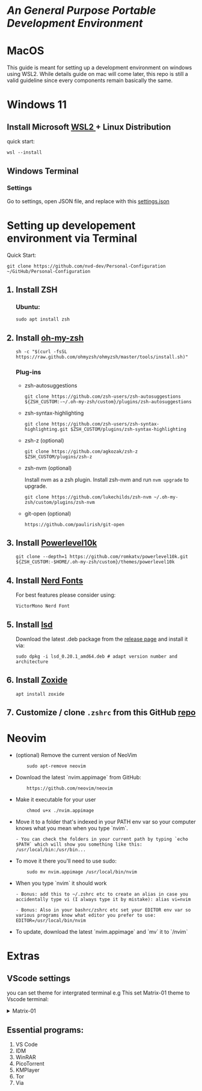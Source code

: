 # ***An General Purpose Portable Development Environment***

# MacOS

This guide is meant for setting up a development environment on windows using WSL2. While details guide on mac will come later, this repo is still a valid guideline since every components remain basically the same.

# Windows 11

## Install Microsoft [ WSL2 ](https://docs.microsoft.com/en-us/windows/wsl/install) + Linux Distribution

quick start:

    wsl --install

## Windows Terminal
### Settings

Go to settings, open JSON file, and replace with this [ settings.json ](https://github.com/nvd-dev/Personal-Configuration/blob/master/settings.json)


# Setting up developement environment via Terminal

Quick Start:

    git clone https://github.com/nvd-dev/Personal-Configuration ~/GitHub/Personal-Configuration

<ol>

## <li>Install ZSH</li>

### Ubuntu:

    sudo apt install zsh

## <li>Install [ oh-my-zsh ](https://ohmyz.sh/#install)</li>

    sh -c "$(curl -fsSL https://raw.github.com/ohmyzsh/ohmyzsh/master/tools/install.sh)"

### Plug-ins
<ul>

<li> zsh-autosuggestions </li>

    git clone https://github.com/zsh-users/zsh-autosuggestions ${ZSH_CUSTOM:-~/.oh-my-zsh/custom}/plugins/zsh-autosuggestions

<li> zsh-syntax-highlighting </li>

    git clone https://github.com/zsh-users/zsh-syntax-highlighting.git $ZSH_CUSTOM/plugins/zsh-syntax-highlighting

<li> zsh-z (optional) </li>

    git clone https://github.com/agkozak/zsh-z $ZSH_CUSTOM/plugins/zsh-z

<li> zsh-nvm (optional) </li>

Install nvm as a zsh plugin. Install zsh-nvm and run `nvm upgrade` to upgrade.
        
    git clone https://github.com/lukechilds/zsh-nvm ~/.oh-my-zsh/custom/plugins/zsh-nvm

<li> git-open (optional) </li>

    https://github.com/paulirish/git-open
        
</ul>

## <li>Install [ Powerlevel10k ](https://github.com/romkatv/powerlevel10k)</li>

    git clone --depth=1 https://github.com/romkatv/powerlevel10k.git ${ZSH_CUSTOM:-$HOME/.oh-my-zsh/custom}/themes/powerlevel10k

## <li>Install [ Nerd Fonts ](https://www.nerdfonts.com/)</li>

For best features please consider using:

    VictorMono Nerd Font

## <li>Install [ lsd ](https://github.com/Peltoche/lsd)</li>

Download the latest .deb package from the [release page](https://github.com/Peltoche/lsd/releases) and install it via:

    sudo dpkg -i lsd_0.20.1_amd64.deb # adapt version number and architecture

## <li>Install [ Zoxide ](https://github.com/ajeetdsouza/zoxide)</li>

    apt install zoxide

## <li>Customize / clone `.zshrc` from this GitHub [ repo ](https://github.com/kl14n/Personal-Configuration-Backup)</li>

</ol>

# Neovim

<ul>
<li> (optional) Remove the current version of NeoVim </li>

        sudo apt-remove neovim

<li> Download the latest `nvim.appimage` from GitHub:</li>

        https://github.com/neovim/neovim   

<li> Make it executable for your user</li>
        
        chmod u+x ./nvim.appimage

<li> Move it to a folder that's indexed in your PATH env var so your computer knows what you mean when you type `nvim`.</li>

    - You can check the folders in your current path by typing `echo $PATH` which will show you something like this: /usr/local/bin:/usr/bin... 

<li> To move it there you'll need to use sudo: </li>

        sudo mv nvim.appimage /usr/local/bin/nvim

<li> When you type `nvim` it should work</li>

    - Bonus: add this to ~/.zshrc etc to create an alias in case you accidentally type vi (I always type it by mistake): alias vi=nvim

    - Bonus: Also in your bashrc/zshrc etc set your EDITOR env var so various programs know what editor you prefer to use: EDITOR=/usr/local/bin/nvim

<li> To update, download the latest `nvim.appimage` and `mv` it to `/nvim`</li>
</ul>

# Extras

## VScode settings

you can set theme for intergrated terminal
e.g This set Matrix-01 theme to Vscode terminal:

<details>   
<summary>Matrix-01</summary>

    "workbench.colorCustomizations": {
            "terminal.foreground": "#ddc49a",
            "terminal.background": "#191e28",
            "terminal.ansiBlack": "#ddc49a",
            "terminal.ansiBrightBlack": "#808076",
            "terminal.ansiBlue": "#314f6f",
            "terminal.ansiBrightBlue": "#1f3855",
            "terminal.ansiCyan": "#058b8c",
            "terminal.ansiBrightCyan": "#0f4c64",
            "terminal.ansiGreen": "#61993b",
            "terminal.ansiBrightGreen": "#3c7460",
            "terminal.ansiMagenta": "#651e38",
            "terminal.ansiBrightMagenta": "#8d3c4b",
            "terminal.ansiRed": "#ab273c",
            "terminal.ansiBrightRed": "#c73f4a",
            "terminal.ansiWhite": "#f1ece1",
            "terminal.ansiBrightWhite": "#ecece7",
            "terminal.ansiYellow": "#da6e00",
            "terminal.ansiBrightYellow": "#ffb200"
    }
</details>

## Essential programs:

<ol>
    <li> VS Code </li>
    <li> IDM </li>
    <li> WinRAR </li>
    <li> PicoTorrent </li>
    <li> KMPlayer </li>
    <li> Tor </li>
    <li> Via </li>
</ol>
